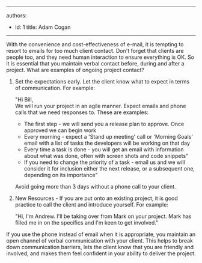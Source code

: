 

---
authors:
  - id: 1
    title: Adam Cogan
---




<span class='intro'> ​​With the convenience and cost-effectiveness of e-mail, it is tempting to resort to emails for too much client contact. Don't forget that clients are people too, and they need human interaction to ensure everything is OK. So it is essential that you maintain verbal contact before, during and after a project. What are examples of ongoing project contact? <br> </span>

<ol><li>Set the expectations early. Let the client know what to expect in terms of communication. For example&#58; 
      <div class="ssw-rteStyle-GreyBox"><p>&quot;Hi Bill,<br>We will run your project in an agile manner. Expect emails and phone calls that we need responses to. These are examples&#58;</p><ul><li>The first step - we will send you a release plan to approve. Once approved we can begin work</li><li>Every morning - expect a 'Stand up meeting' call or 'Morning Goals' email with a list of tasks the developers will be working on that day</li><li>Every time a task is done - you will get an email with information about what was done, often with screen shots and code snippets&quot; </li><li>
               <span>If you need to change the priority of a task - email us and we will consider it for inclusion either the next release, or a subsequent one, depending on its importance&quot;</span></li></ul> 
      </div> 
      <p>Avoid going more than 3 days without a phone call to your client. </p></li><li>New Resources - If you are put onto an existing project, it is good practice to call the client and introduce yourself. For example&#58; 
      <div class="ssw-rteStyle-GreyBox"><p>&quot;Hi, I'm Andrew. I'll be taking over from Mark on your project. Mark has filled me in on the specifics and I'm keen to get involved.&quot;</p></div></li></ol><p>If you use the phone instead of email when it is appropriate, you maintain an open channel of verbal communication with your client. This helps to break down communication barriers, lets the client know that you are friendly and involved, and makes them feel confident in your ability to deliver the project.</p>


